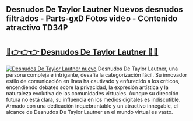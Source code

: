 ## Desnudos De Taylor Lautner N𝚞𝚎vos desn𝚞dos filtr𝚊dos - Parts-gxD F𝚘tos vid𝚎o - C𝚘ntenido atr𝚊ctivo TD34P

# <h2><a href="http://mbc19g.tromn.icu/?c=Desnudos+De+Taylor+Lautner">🔗👉👉👉 Desnudos De Taylor Lautner 🔗🔗</a></h2>

[![Desnudos De Taylor Lautner nuevo](https://i.imgur.com/pEAQMta.gif)](http://mbc19g.tromn.icu/?c=Desnudos+De+Taylor+Lautner)
Desnudos De Taylor Lautner, una persona compleja e intrigante, desafía la categorización fácil. Su innovador estilo de comunicación en línea ha cautivado y enfurecido a los críticos, encendiendo debates sobre la privacidad, la expresión artística y la naturaleza evolutiva de las comunidades virtuales. Aunque su dirección futura no está clara, su influencia en los medios digitales es indiscutible. Armado con una dedicación inquebrantable y un atractivo innegable, el alcance de Desnudos De Taylor Lautner en el mundo virtual es vasto.
